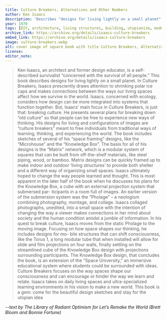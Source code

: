 ```yaml
---
title: Culture Breakers, Alternatives and Other Numbers
author: Ken Isaacs
description: 'Describes "designs for living lightly on a small planet".'
year: 1970
tags: [DIY, architecture, living structures, building, utopianism, modular homes, microhouse]
archive_link: https://archive.org/details/isaacs-culture-breakers
embed_link: https://archive.org/details/isaacs-culture-breakers
image: culture-breakers.webp
alt: cover image of square book with title Culture Breakers, Alternatives and Other Numbers in squared up lines
license: 
editor_note:
---
```


> Ken Isaacs, an architect and former design educator, is a self-described survivalist “concerned with the survival of all people.” This book describes designs for living lightly on a small planet. In Culture Breakers, Isaacs presciently draws attention to shrinking polar ice caps and makes connections between the ways our living spaces affect how we survive in the world. Isaacs, concerned with ecology, considers how design can be more integrated into systems that function together. But, Isaacs’ main focus in Culture Breakers, is just that: breaking culture. He presents several plans for breaking down “old culture” so that people can be free to experience new ways of thinking. His designs for living and configurations of images are “culture breakers” meant to free individuals from traditional ways of learning, thinking, and experiencing the world. The book includes sketches of several of his “space framing” designs, like the “Microhouse” and the “Knowledge Box”. The basis for all of his designs is the “Matrix” network, which is a modular system of squares that can be built from off-the-shelf materials, like steel piping, wood, or bamboo. Matrix designs can be quickly framed up to make indoor and outdoor ‘living structures’ to provide both shelter and a different way of organizing small spaces. Isaacs ultimately hoped to change the way people learned and thought. This is most apparent in the later half of the book when he discusses his plans for the Knowledge Box, a cube with an external projection system that submersed par- ticipants in a room full of images. An earlier version of the submersion system was the “Pholage” – a neologism combining photography, montage, and collage. Isaacs collaged photographs, unedited, into a small space with the intention of changing the way a viewer makes connections in her mind about society and the human condition amidst a jumble of information. In his quest to break culture, Isaacs moves from the static Pholage to the moving image. Focusing on how space shapes our thinking, he includes designs for mo- bile structures that can shift consciousness, like the Torus 1, a long modular tube that when installed will allow for slide and film projections on four walls, finally settling on the streamlined cube of the Knowledge Box design with projections surrounding participants. The Knowledge Box design, that concludes the book, is an extension of the “Space University,” an immersive educational system where students could be surrounded with ideas. Culture Breakers focuses on the way spaces shape our consciousness and can encourage or hinder the way we learn and relate. Isaacs takes on daily living spaces and ultra-specialized learning environments in his vision to make a new world. This book is a gem: come for the beautiful design sketches and stay for the utopian idea

*--text by The Library of Radiant Optimism for Let’s Remake the World (Brett Bloom and Bonnie Fortune)*

